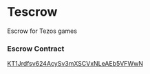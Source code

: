 # Tescrow
Escrow for Tezos games


### Escrow Contract
<a href= "https://smartpy.io/explorer?address=KT1Jrdfsv624AcySv3mXSCVxNLeAEb5VFWwN">KT1Jrdfsv624AcySv3mXSCVxNLeAEb5VFWwN </a>
